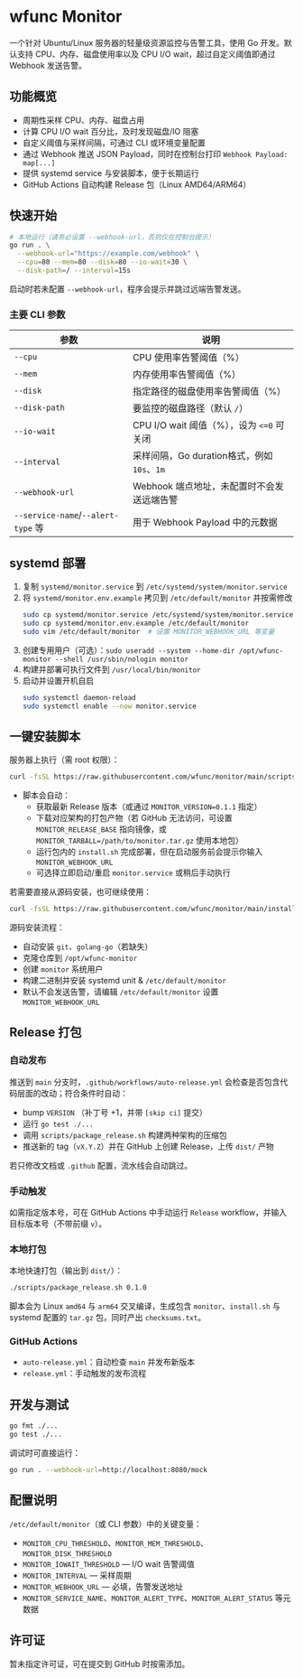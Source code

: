 # wfunc Monitor

一个针对 Ubuntu/Linux 服务器的轻量级资源监控与告警工具，使用 Go 开发。默认支持 CPU、内存、磁盘使用率以及 CPU I/O wait，超过自定义阈值即通过 Webhook 发送告警。

## 功能概览

- 周期性采样 CPU、内存、磁盘占用
- 计算 CPU I/O wait 百分比，及时发现磁盘/IO 阻塞
- 自定义阈值与采样间隔，可通过 CLI 或环境变量配置
- 通过 Webhook 推送 JSON Payload，同时在控制台打印 `Webhook Payload: map[...]`
- 提供 systemd service 与安装脚本，便于长期运行
- GitHub Actions 自动构建 Release 包（Linux AMD64/ARM64）

## 快速开始

```bash
# 本地运行（请务必设置 --webhook-url，否则仅在控制台提示）
go run . \
  --webhook-url="https://example.com/webhook" \
  --cpu=80 --mem=80 --disk=80 --io-wait=30 \
  --disk-path=/ --interval=15s
```

启动时若未配置 `--webhook-url`，程序会提示并跳过远端告警发送。

### 主要 CLI 参数

| 参数 | 说明 |
| ---- | ---- |
| `--cpu` | CPU 使用率告警阈值（%）|
| `--mem` | 内存使用率告警阈值（%）|
| `--disk` | 指定路径的磁盘使用率告警阈值（%）|
| `--disk-path` | 要监控的磁盘路径（默认 `/`）|
| `--io-wait` | CPU I/O wait 阈值（%），设为 `<=0` 可关闭 |
| `--interval` | 采样间隔，Go duration格式，例如 `10s`、`1m` |
| `--webhook-url` | Webhook 端点地址，未配置时不会发送远端告警 |
| `--service-name`/`--alert-type` 等 | 用于 Webhook Payload 中的元数据 |

## systemd 部署

1. 复制 `systemd/monitor.service` 到 `/etc/systemd/system/monitor.service`
2. 将 `systemd/monitor.env.example` 拷贝到 `/etc/default/monitor` 并按需修改
   ```bash
   sudo cp systemd/monitor.service /etc/systemd/system/monitor.service
   sudo cp systemd/monitor.env.example /etc/default/monitor
   sudo vim /etc/default/monitor  # 设置 MONITOR_WEBHOOK_URL 等变量
   ```
3. 创建专用用户（可选）：`sudo useradd --system --home-dir /opt/wfunc-monitor --shell /usr/sbin/nologin monitor`
4. 构建并部署可执行文件到 `/usr/local/bin/monitor`
5. 启动并设置开机自启
   ```bash
   sudo systemctl daemon-reload
   sudo systemctl enable --now monitor.service
   ```

## 一键安装脚本

服务器上执行（需 root 权限）：

```bash
curl -fsSL https://raw.githubusercontent.com/wfunc/monitor/main/scripts/get-monitor.sh | sudo bash
```

- 脚本会自动：
  - 获取最新 Release 版本（或通过 `MONITOR_VERSION=0.1.1` 指定）
  - 下载对应架构的打包产物（若 GitHub 无法访问，可设置 `MONITOR_RELEASE_BASE` 指向镜像，或 `MONITOR_TARBALL=/path/to/monitor.tar.gz` 使用本地包）
  - 运行包内的 `install.sh` 完成部署，但在启动服务前会提示你输入 `MONITOR_WEBHOOK_URL`
  - 可选择立即启动/重启 `monitor.service` 或稍后手动执行

若需要直接从源码安装，也可继续使用：

```bash
curl -fsSL https://raw.githubusercontent.com/wfunc/monitor/main/install.sh | sudo bash
```

源码安装流程：
- 自动安装 `git`、`golang-go`（若缺失）
- 克隆仓库到 `/opt/wfunc-monitor`
- 创建 `monitor` 系统用户
- 构建二进制并安装 systemd unit & `/etc/default/monitor`
- 默认不会发送告警，请编辑 `/etc/default/monitor` 设置 `MONITOR_WEBHOOK_URL`

## Release 打包

### 自动发布

推送到 `main` 分支时，`.github/workflows/auto-release.yml` 会检查是否包含代码层面的改动；符合条件时自动：

- bump `VERSION` （补丁号 +1，并带 `[skip ci]` 提交）
- 运行 `go test ./...`
- 调用 `scripts/package_release.sh` 构建两种架构的压缩包
- 推送新的 tag（`vX.Y.Z`）并在 GitHub 上创建 Release，上传 `dist/` 产物

若只修改文档或 `.github` 配置，流水线会自动跳过。

### 手动触发

如需指定版本号，可在 GitHub Actions 中手动运行 `Release` workflow，并输入目标版本号（不带前缀 `v`）。

### 本地打包

本地快速打包（输出到 `dist/`）：

```bash
./scripts/package_release.sh 0.1.0
```

脚本会为 Linux `amd64` 与 `arm64` 交叉编译，生成包含 `monitor`、`install.sh` 与 systemd 配置的 `tar.gz` 包，同时产出 `checksums.txt`。

### GitHub Actions

- `auto-release.yml`：自动检查 `main` 并发布新版本
- `release.yml`：手动触发的发布流程

## 开发与测试

```bash
go fmt ./...
go test ./...
```

调试时可直接运行：

```bash
go run . --webhook-url=http://localhost:8080/mock
```

## 配置说明

`/etc/default/monitor`（或 CLI 参数）中的关键变量：

- `MONITOR_CPU_THRESHOLD`、`MONITOR_MEM_THRESHOLD`、`MONITOR_DISK_THRESHOLD`
- `MONITOR_IOWAIT_THRESHOLD` — I/O wait 告警阈值
- `MONITOR_INTERVAL` — 采样周期
- `MONITOR_WEBHOOK_URL` — 必填，告警发送地址
- `MONITOR_SERVICE_NAME`、`MONITOR_ALERT_TYPE`、`MONITOR_ALERT_STATUS` 等元数据

## 许可证

暂未指定许可证，可在提交到 GitHub 时按需添加。
